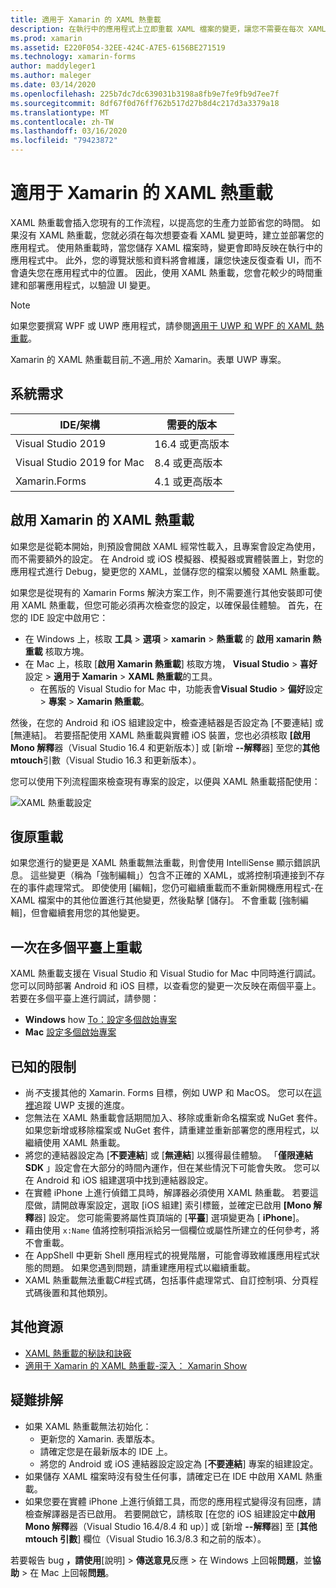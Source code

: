```yaml
---
title: 適用于 Xamarin 的 XAML 熱重載
description: 在執行中的應用程式上立即重載 XAML 檔案的變更，讓您不需要在每次 XAML 變更後建立您的 Xamarin. Forms 專案。
ms.prod: xamarin
ms.assetid: E220F054-32EE-424C-A7E5-6156BE271519
ms.technology: xamarin-forms
author: maddyleger1
ms.author: maleger
ms.date: 03/14/2020
ms.openlocfilehash: 225b7dc7dc639031b3198a8fb9e7fe9fb9d7ee7f
ms.sourcegitcommit: 8df67f0d76ff762b517d27b8d4c217d3a3379a18
ms.translationtype: MT
ms.contentlocale: zh-TW
ms.lasthandoff: 03/16/2020
ms.locfileid: "79423872"
---
```

# <a name="xaml-hot-reload-for-xamarinforms"></a>適用于 Xamarin 的 XAML 熱重載

XAML 熱重載會插入您現有的工作流程，以提高您的生產力並節省您的時間。 如果沒有 XAML 熱重載，您就必須在每次想要查看 XAML 變更時，建立並部署您的應用程式。 使用熱重載時，當您儲存 XAML 檔案時，變更會即時反映在執行中的應用程式中。 此外，您的導覽狀態和資料將會維護，讓您快速反復查看 UI，而不會遺失您在應用程式中的位置。 因此，使用 XAML 熱重載，您會花較少的時間重建和部署應用程式，以驗證 UI 變更。

> [!NOTE]
> 如果您要撰寫 WPF 或 UWP 應用程式，請參閱[適用于 UWP 和 WPF 的 XAML 熱重載](/visualstudio/debugger/xaml-hot-reload)。
>
> Xamarin 的 XAML 熱重載目前_不適_用於 Xamarin。表單 UWP 專案。

## <a name="system-requirements"></a>系統需求

| IDE/架構 | 需要的版本 |
|------|------------------|
|Visual Studio 2019 | 16.4 或更高版本
Visual Studio 2019 for Mac | 8.4 或更高版本
Xamarin.Forms | 4.1 或更高版本

## <a name="enable-xaml-hot-reload-for-xamarinforms"></a>啟用 Xamarin 的 XAML 熱重載

如果您是從範本開始，則預設會開啟 XAML 經常性載入，且專案會設定為使用，而不需要額外的設定。 在 Android 或 iOS 模擬器、模擬器或實體裝置上，對您的應用程式進行 Debug，變更您的 XAML，並儲存您的檔案以觸發 XAML 熱重載。

如果您是從現有的 Xamarin Forms 解決方案工作，則不需要進行其他安裝即可使用 XAML 熱重載，但您可能必須再次檢查您的設定，以確保最佳體驗。 首先，在您的 IDE 設定中啟用它：

* 在 Windows 上，核取 **工具** > **選項** > **xamarin** > **熱重載** 的 **啟用 xamarin 熱重載** 核取方塊。
* 在 Mac 上，核取 [**啟用 Xamarin 熱重載**] 核取方塊， **Visual Studio** > **喜好**設定 > **適用于 Xamarin** > **XAML 熱重載**的工具。
  * 在舊版的 Visual Studio for Mac 中，功能表會**Visual Studio** > **偏好**設定 > **專案** > **Xamarin 熱重載**。

然後，在您的 Android 和 iOS 組建設定中，檢查連結器是否設定為 [不要連結] 或 [無連結]。 若要搭配使用 XAML 熱重載與實體 iOS 裝置，您也必須核取 **[啟用 Mono 解釋**器（Visual Studio 16.4 和更新版本）] 或 [新增 **--解釋**器] 至您的**其他 mtouch**引數（Visual Studio 16.3 和更新版本）。

您可以使用下列流程圖來檢查現有專案的設定，以便與 XAML 熱重載搭配使用：

![XAML 熱重載設定](hot-reload-images/hotreloadflowchart.png "XAML 熱重載設定流程圖")

## <a name="resilient-reloading"></a>復原重載

如果您進行的變更是 XAML 熱重載無法重載，則會使用 IntelliSense 顯示錯誤訊息。 這些變更（稱為「強制編輯」）包含不正確的 XAML，或將控制項連接到不存在的事件處理常式。 即使使用 [編輯]，您仍可繼續重載而不重新開機應用程式-在 XAML 檔案中的其他位置進行其他變更，然後點擊 [儲存]。 不會重載 [強制編輯]，但會繼續套用您的其他變更。

## <a name="reload-on-multiple-platforms-at-once"></a>一次在多個平臺上重載

XAML 熱重載支援在 Visual Studio 和 Visual Studio for Mac 中同時進行調試。 您可以同時部署 Android 和 iOS 目標，以查看您的變更一次反映在兩個平臺上。 若要在多個平臺上進行調試，請參閱：
* **Windows** how [To：設定多個啟始專案](https://docs.microsoft.com/visualstudio/ide/how-to-set-multiple-startup-projects?view=vs-2019)
* **Mac** [設定多個啟始專案](https://docs.microsoft.com/visualstudio/mac/set-startup-projects?view=vsmac-2019)

## <a name="known-limitations"></a>已知的限制

* 尚*不*支援其他的 Xamarin. Forms 目標，例如 UWP 和 MacOS。 您可以在[這裡](https://developercommunity.visualstudio.com/idea/661682/xaml-hot-reload-for-xamarinforms-on-uwp.html)追蹤 UWP 支援的進度。
* 您無法在 XAML 熱重載會話期間加入、移除或重新命名檔案或 NuGet 套件。 如果您新增或移除檔案或 NuGet 套件，請重建並重新部署您的應用程式，以繼續使用 XAML 熱重載。
* 將您的連結器設定為 [**不要連結**] 或 [**無連結**] 以獲得最佳體驗。 「**僅限連結 SDK** 」設定會在大部分的時間內運作，但在某些情況下可能會失敗。 您可以在 Android 和 iOS 組建選項中找到連結器設定。
* 在實體 iPhone 上進行偵錯工具時，解譯器必須使用 XAML 熱重載。 若要這麼做，請開啟專案設定，選取 [iOS 組建] 索引標籤，並確定已啟用 **[Mono 解釋**器] 設定。 您可能需要將屬性頁頂端的 [**平臺**] 選項變更為 [ **iPhone**]。
* 藉由使用 `x:Name` 值將控制項指派給另一個欄位或屬性所建立的任何參考，將不會重載。
* 在 AppShell 中更新 Shell 應用程式的視覺階層，可能會導致維護應用程式狀態的問題。 如果您遇到問題，請重建應用程式以繼續重載。
* XAML 熱重載無法重載C#程式碼，包括事件處理常式、自訂控制項、分頁程式碼後置和其他類別。

## <a name="more-resources"></a>其他資源

* [XAML 熱重載的秘訣和訣竅](https://devblogs.microsoft.com/xamarin/tips-tricks-xaml-hot-reload/)
* [適用于 Xamarin 的 XAML 熱重載-深入： Xamarin Show](https://www.youtube.com/watch?v=crhjjPjzknk)

## <a name="troubleshooting"></a>疑難排解

* 如果 XAML 熱重載無法初始化：
  * 更新您的 Xamarin. 表單版本。
  * 請確定您是在最新版本的 IDE 上。
  * 將您的 Android 或 iOS 連結器設定設定為 [**不要連結**] 專案的組建設定。
* 如果儲存 XAML 檔案時沒有發生任何事，請確定已在 IDE 中啟用 XAML 熱重載。
* 如果您要在實體 iPhone 上進行偵錯工具，而您的應用程式變得沒有回應，請檢查解譯器是否已啟用。 若要開啟它，請核取 [在您的 iOS 組建設定中**啟用 Mono 解釋**器（Visual Studio 16.4/8.4 和 up）] 或 [新增 **--解釋**器] 至 [**其他 mtouch 引數**] 欄位（Visual Studio 16.3/8.3 和之前的版本）。

若要報告 bug **，請使用**[說明] > **傳送意見**反應 > 在 Windows 上回報**問題**，並**協助** > 在 Mac 上回報**問題**。
